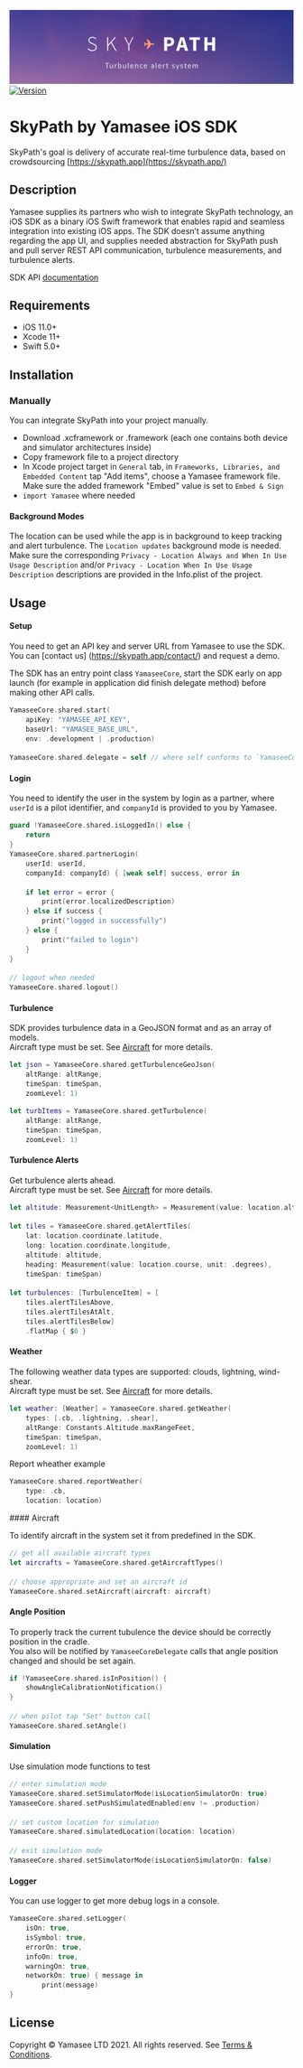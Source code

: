 ![SkyPath: Turbulence alert system](./docs-logo.jpg)
[![Version](https://img.shields.io/github/v/release/Yamasee/skypath-ios-sdk)]()
  
# SkyPath by Yamasee iOS SDK

SkyPath's goal is delivery of accurate real-time turbulence data, based on crowdsourcing [https://skypath.app](https://skypath.app/)

## Description

Yamasee supplies its partners who wish to integrate SkyPath technology, an iOS SDK as a binary iOS Swift framework that enables rapid and seamless integration into existing iOS apps. The SDK doesn’t assume anything regarding the app UI, and supplies needed abstraction for SkyPath push and pull server REST API communication, turbulence measurements, and turbulence alerts.

SDK API [documentation](https://yamasee.github.io/skypath-ios-sdk)

## Requirements

- iOS 11.0+
- Xcode 11+
- Swift 5.0+

## Installation


### Manually

You can integrate SkyPath into your project manually. 

- Download .xcframework or .framework (each one contains both device and simulator architectures inside)
- Copy framework file to a project directory
- In Xcode project target in `General` tab, in `Frameworks, Libraries, and Embedded Content` tap "Add items", choose a Yamasee framework file. Make sure the added framework "Embed" value is set to `Embed & Sign`
- `import Yamasee` where needed


#### Background Modes

The location can be used while the app is in background to keep tracking and alert turbulence. The `Location updates` background mode is needed.<br>
Make sure the corresponding `Privacy - Location Always and When In Use Usage Description` and/or `Privacy - Location When In Use Usage Description` descriptions are provided in the Info.plist of the project. 


## Usage

#### Setup

You need to get an API key and server URL from Yamasee to use the SDK. <br>
You can [contact us] (https://skypath.app/contact/) and request a demo. <br>

The SDK has an entry point class `YamaseeCore`, start the SDK early on app launch (for example in application did finish delegate method) before making other API calls.

```swift
YamaseeCore.shared.start(
	apiKey: "YAMASEE_API_KEY",
	baseUrl: "YAMASEE_BASE_URL",
	env: .development | .production)
	
YamaseeCore.shared.delegate = self // where self conforms to `YamaseeCoreDelegate`
```

#### Login

You need to identify the user in the system by login as a partner, where `userId` is a pilot identifier, and `companyId` is provided to you by Yamasee.

```swift
guard !YamaseeCore.shared.isLoggedIn() else {
	return
}
YamaseeCore.shared.partnerLogin(
	userId: userId, 
	companyId: companyId) { [weak self] success, error in
            
	if let error = error {
		print(error.localizedDescription)
	} else if success {
		print("logged in successfully")
	} else {
		print("failed to login")
	}
}

// logout when needed
YamaseeCore.shared.logout()
```

#### Turbulence

SDK provides turbulence data in a GeoJSON format and as an array of models.<br>
Aircraft type must be set. See [Aircraft](#aircraft) for more details.

```swift
let json = YamaseeCore.shared.getTurbulenceGeoJson(
	altRange: altRange,
	timeSpan: timeSpan,
	zoomLevel: 1)
```
```swift
let turbItems = YamaseeCore.shared.getTurbulence(
	altRange: altRange,
	timeSpan: timeSpan,
	zoomLevel: 1)                     
```

#### Turbulence Alerts

Get turbulence alerts ahead.<br>
Aircraft type must be set. See [Aircraft](#aircraft) for more details.

```swift
let altitude: Measurement<UnitLength> = Measurement(value: location.altitude, unit: .meters)
        
let tiles = YamaseeCore.shared.getAlertTiles(
	lat: location.coordinate.latitude,
	long: location.coordinate.longitude,
	altitude: altitude,
	heading: Measurement(value: location.course, unit: .degrees),
	timeSpan: timeSpan)

let turbulences: [TurbulenceItem] = [
	tiles.alertTilesAbove, 
	tiles.alertTilesAtAlt, 
	tiles.alertTilesBelow]
	.flatMap { $0 }
```

#### Weather 

The following weather data types are supported: clouds, lightning, wind-shear.<br>
Aircraft type must be set. See [Aircraft](#aircraft) for more details.

```swift
let weather: [Weather] = YamaseeCore.shared.getWeather(
	types: [.cb, .lightning, .shear],
	altRange: Constants.Altitude.maxRangeFeet,
	timeSpan: timeSpan,
	zoomLevel: 1)
```

Report wheather example

```swift
YamaseeCore.shared.reportWeather(
	type: .cb,
	location: location)
```

<div id="aircraft"></div>
#### Aircraft

To identify aircraft in the system set it from predefined in the SDK.

```swift
// get all available aircraft types
let aircrafts = YamaseeCore.shared.getAircraftTypes()

// choose appropriate and set an aircraft id
YamaseeCore.shared.setAircraft(aircraft: aircraft)
```

#### Angle Position

To properly track the current tubulence the device should be correctly position in the cradle.<br>
You also will be notified by `YamaseeCoreDelegate` calls that angle position changed and should be set again.

```swift
if !YamaseeCore.shared.isInPosition() {
	showAngleCalibrationNotification()
}

// when pilot tap "Set" button call
YamaseeCore.shared.setAngle()
```
        
#### Simulation

Use simulation mode functions to test

```swift
// enter simulation mode
YamaseeCore.shared.setSimulatorMode(isLocationSimulatorOn: true)
YamaseeCore.shared.setPushSimulatedEnabled(env != .production)

// set custom location for simulation
YamaseeCore.shared.simulatedLocation(location: location)

// exit simulation mode
YamaseeCore.shared.setSimulatorMode(isLocationSimulatorOn: false)
```

#### Logger

You can use logger to get more debug logs in a console.

```swift
YamaseeCore.shared.setLogger(
	isOn: true, 
	isSymbol: true, 
	errorOn: true, 
	infoOn: true, 
	warningOn: true, 
	networkOn: true) { message in
		print(message)
}
```


## License

Copyright © Yamasee LTD 2021. All rights reserved. 
See [Terms & Conditions](https://skypath.app/terms/).
